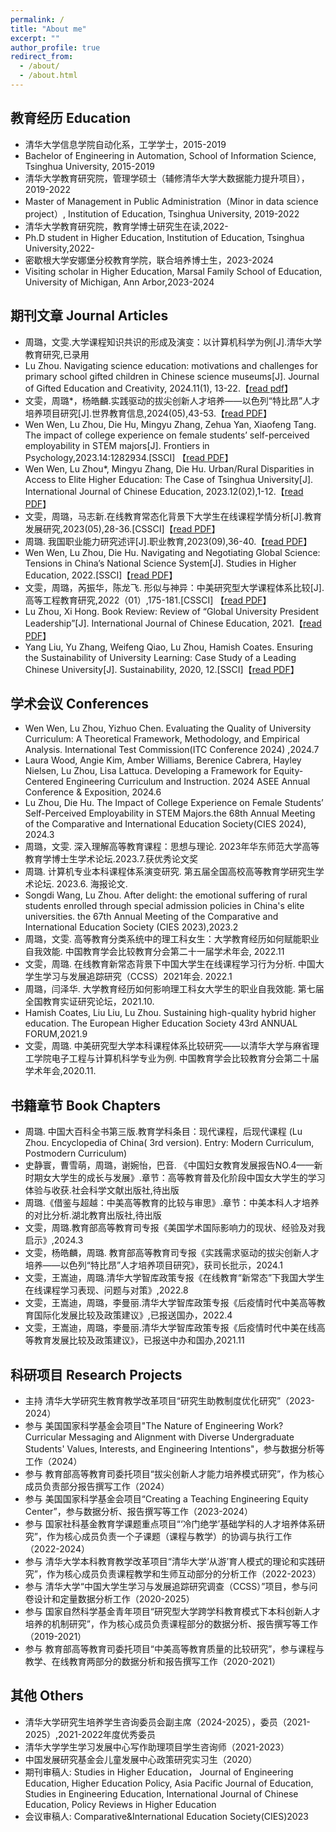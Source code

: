 ```yaml
---
permalink: /
title: "About me"
excerpt: ""
author_profile: true
redirect_from: 
  - /about/
  - /about.html
---
```


## 教育经历 Education

* 清华大学信息学院自动化系，工学学士，2015-2019
* Bachelor of Engineering in Automation, School of Information Science, Tsinghua University, 2015-2019
* 清华大学教育研究院，管理学硕士（辅修清华大学大数据能力提升项目），2019-2022 
* Master of Management in Public Administration（Minor in data science project）, Institution of Education, Tsinghua University, 2019-2022
* 清华大学教育研究院，教育学博士研究生在读,2022-
* Ph.D student in Higher Education, Institution of Education, Tsinghua University,2022-
* 密歇根大学安娜堡分校教育学院，联合培养博士生，2023-2024
* Visiting scholar in Higher Education, Marsal Family School of Education, University of Michigan, Ann Arbor,2023-2024


## 期刊文章 Journal Articles
* 周璐，文雯.大学课程知识共识的形成及演变：以计算机科学为例[J].清华大学教育研究,已录用
* Lu Zhou. Navigating science education: motivations and challenges for primary school gifted children in Chinese science museums[J]. Journal of Gifted Education and Creativity, 2024.11(1), 13-22.【[read pdf](https://github.com/zhoulu1997/zhoulu1997.github.io/blob/master/files/Navigating%20science%20education_%20motivations%20and%20challenges%20for%20primary%20school%20gifted%20children%20in%20Chinese%20science%20museums%5B%231408852%5D-3616014.pdf)】
* 文雯，周璐*，杨皓麟.实践驱动的拔尖创新人才培养——以色列“特比昂”人才培养项目研究[J].世界教育信息,2024(05),43-53.【[read PDF](https://github.com/zhoulu1997/zhoulu1997.github.io/blob/master/files/%E7%BB%88%E7%A8%BF_%E5%AE%9E%E8%B7%B5%E9%A9%B1%E5%8A%A8%E7%9A%84%E6%8B%94%E5%B0%96%E5%88%9B%E6%96%B0%E4%BA%BA%E6%89%8D%E5%9F%B9%E5%85%BB(1).pdf)】
* Wen Wen, Lu Zhou, Die Hu, Mingyu Zhang, Zehua Yan, Xiaofeng Tang. The impact of college experience on female students’ self-perceived employability in STEM majors[J]. Frontiers in Psychology,2023.14:1282934.[SSCI] 【[read PDF](https://github.com/zhoulu1997/zhoulu1997.github.io/blob/master/files/fpsyg-14-1282934.pdf)】
* Wen Wen, Lu Zhou*, Mingyu Zhang, Die Hu. Urban/Rural Disparities in Access to Elite Higher Education: The Case of Tsinghua University[J]. International Journal of Chinese Education, 2023.12(02),1-12.【[read PDF](https://github.com/zhoulu1997/zhoulu1997.github.io/blob/master/files/CNE2023.pdf)】
* 文雯，周璐，马志新.在线教育常态化背景下大学生在线课程学情分析[J].教育发展研究,2023(05),28-36.[CSSCI]【[read PDF](https://github.com/zhoulu1997/zhoulu1997.github.io/blob/master/files/%E5%9C%A8%E7%BA%BF%E6%95%99%E8%82%B2%E5%B8%B8%E6%80%81%E5%8C%96%E8%83%8C%E6%99%AF%E4%B8%8B%E5%A4%A7%E5%AD%A6%E7%94%9F%E5%9C%A8%E7%BA%BF%E8%AF%BE%E7%A8%8B%E5%AD%A6%E6%83%85%E5%88%86%E6%9E%90_%E6%96%87%E9%9B%AF.pdf)】
* 周璐. 我国职业能力研究述评[J].职业教育,2023(09),36-40.【[read PDF](https://github.com/zhoulu1997/zhoulu1997.github.io/blob/master/files/%E6%88%91%E5%9B%BD%E8%81%8C%E4%B8%9A%E8%83%BD%E5%8A%9B%E7%A0%94%E7%A9%B6%E8%BF%B0%E8%AF%84_%E5%91%A8%E7%92%90.pdf)】
* Wen Wen, Lu Zhou, Die Hu. Navigating and Negotiating Global Science: Tensions in China’s National Science System[J]. Studies in Higher Education, 2022.[SSCI]【[read PDF](https://github.com/zhoulu1997/zhoulu1997.github.io/blob/7b9ac4492ac8a7d11327c5922c5e3b0c73a2d06c/files/Navigating%20and%20negotiating%20global%20science%20tensions%20in%20China%20s%20national%20science%20system.pdf)】
* 文雯，周璐，芮振华，陈龙飞. 形似与神异：中美研究型大学课程体系比较[J]. 高等工程教育研究,2022（01）,175-181.[CSSCI] 【[read PDF](https://github.com/zhoulu1997/zhoulu1997.github.io/blob/7b9ac4492ac8a7d11327c5922c5e3b0c73a2d06c/files/2022Engineering.pdf)】
* Lu Zhou, Xi Hong. Book Review: Review of “Global University President Leadership”[J]. International Journal of Chinese Education, 2021.【[read PDF](https://github.com/zhoulu1997/zhoulu1997.github.io/blob/7b9ac4492ac8a7d11327c5922c5e3b0c73a2d06c/files/bookreview2021.pdf)】
* Yang Liu, Yu Zhang, Weifeng Qiao, Lu Zhou, Hamish Coates. Ensuring the Sustainability of University Learning: Case Study of a Leading Chinese University[J]. Sustainability, 2020, 12.[SSCI]【[read PDF](https://github.com/zhoulu1997/zhoulu1997.github.io/blob/42ec15c1cd4307d84989d3c33a2866de284ae037/files/sustainability-12-06929.pdf)】


  
## 学术会议 Conferences

* Wen Wen, Lu Zhou, Yizhuo Chen. Evaluating the Quality of University Curriculum: A Theoretical Framework, Methodology, and Empirical Analysis. International Test Commission(ITC Conference 2024) ,2024.7
* Laura Wood, Angie Kim, Amber Williams, Berenice Cabrera, Hayley Nielsen, Lu Zhou, Lisa Lattuca. Developing a Framework for Equity-Centered Engineering Curriculum and Instruction. 2024 ASEE Annual Conference & Exposition, 2024.6
* Lu Zhou, Die Hu. The Impact of College Experience on Female Students’ Self-Perceived Employability in STEM Majors.the 68th Annual Meeting of the Comparative and International Education Society(CIES 2024), 2024.3
* 周璐，文雯. 深入理解高等教育课程：思想与理论. 2023年华东师范大学高等教育学博士生学术论坛.2023.7.获优秀论文奖
* 周璐. 计算机专业本科课程体系演变研究. 第五届全国高校高等教育学研究生学术论坛. 2023.6. 海报论文.
* Songdi Wang, Lu Zhou. After delight: the emotional suffering of rural students enrolled through special admission policies in China's elite universities. the 67th Annual Meeting of the Comparative and International Education Society (CIES 2023),2023.2
* 周璐，文雯. 高等教育分类系统中的理工科女生：大学教育经历如何赋能职业自我效能. 中国教育学会比较教育分会第二十一届学术年会, 2022.11
* 文雯，周璐. 在线教育新常态背景下中国大学生在线课程学习行为分析. 中国大学生学习与发展追踪研究（CCSS）2021年会. 2022.1 
* 周璐，闫泽华. 大学教育经历如何影响理工科女大学生的职业自我效能. 第七届全国教育实证研究论坛，2021.10.
* Hamish Coates, Liu Liu, Lu Zhou. Sustaining high-quality hybrid higher education. The European Higher Education Society 43rd ANNUAL FORUM,2021.9
* 文雯，周璐. 中美研究型大学本科课程体系比较研究——以清华大学与麻省理工学院电子工程与计算机科学专业为例. 中国教育学会比较教育分会第二十届学术年会,2020.11.

## 书籍章节 Book Chapters

* 周璐. 中国大百科全书第三版.教育学科条目：现代课程，后现代课程
(Lu Zhou. Encyclopedia of China( 3rd version). Entry: Modern Curriculum, Postmodern Curriculum)
* 史静寰，曹雪萌，周璐，谢婉怡，巴音. 《中国妇女教育发展报告NO.4——新时期女大学生的成长与发展》.章节：高等教育普及化阶段中国女大学生的学习体验与收获.社会科学文献出版社,待出版
* 周璐.《借鉴与超越：中美高等教育的比较与审思》.章节：中美本科人才培养的对比分析.湖北教育出版社,待出版
* 文雯，周璐.教育部高等教育司专报《美国学术国际影响力的现状、经验及对我启示》,2024.3
* 文雯，杨皓麟，周璐. 教育部高等教育司专报《实践需求驱动的拔尖创新人才培养——以色列“特比昂”人才培养项目研究》，获司长批示，2024.1
* 文雯，王嵩迪，周璐.清华大学智库政策专报《在线教育“新常态”下我国大学生在线课程学习表现、问题与对策》,2022.8
* 文雯，王嵩迪，周璐，李曼丽.清华大学智库政策专报《后疫情时代中美高等教育国际化发展比较及政策建议》,已报送国办，2022.4
* 文雯，王嵩迪，周璐，李曼丽.清华大学智库政策专报《后疫情时代中美在线高等教育发展比较及政策建议》，已报送中办和国办,2021.11

  
## 科研项目 Research Projects
* 主持 清华大学研究生教育教学改革项目“研究生助教制度优化研究”（2023-2024）
* 参与 美国国家科学基金会项目"The Nature of Engineering Work? Curricular Messaging and Alignment with Diverse Undergraduate Students' Values, Interests, and Engineering Intentions"，参与数据分析等工作（2024）
* 参与 教育部高等教育司委托项目“拔尖创新人才能力培养模式研究”，作为核心成员负责部分报告撰写工作（2024）
* 参与 美国国家科学基金会项目“Creating a Teaching Engineering Equity Center”，参与数据分析、报告撰写等工作（2023-2024）
* 参与 国家社科基金教育学课题重点项目“‘冷门绝学’基础学科的人才培养体系研究”，作为核心成员负责一个子课题（课程与教学）的协调与执行工作（2022-2024）
* 参与 清华大学本科教育教学改革项目“清华大学‘从游’育人模式的理论和实践研究”，作为核心成员负责课程教学和生师互动部分的分析工作（2022-2023）
* 参与 清华大学“中国大学生学习与发展追踪研究调查（CCSS）”项目，参与问卷设计和定量数据分析工作（2020-2025）
* 参与 国家自然科学基金青年项目“研究型大学跨学科教育模式下本科创新人才培养的机制研究”，作为核心成员负责课程部分的数据分析、报告撰写等工作（2019-2021）
* 参与 教育部高等教育司委托项目“中美高等教育质量的比较研究”，参与课程与教学、在线教育两部分的数据分析和报告撰写工作（2020-2021）


  
## 其他 Others

* 清华大学研究生培养学生咨询委员会副主席（2024-2025），委员（2021-2025）,2021-2022年度优秀委员
* 清华大学学生学习发展中心写作助理项目学生咨询师（2021-2023）
* 中国发展研究基金会儿童发展中心政策研究实习生（2020）
* 期刊审稿人: Studies in Higher Education， Journal of Engineering Education, Higher Education Policy, Asia Pacific Journal of Education, Studies in Engineering Education, International Journal of Chinese Education, Policy Reviews in Higher Education
* 会议审稿人: Comparative&International Education Society(CIES)2023


